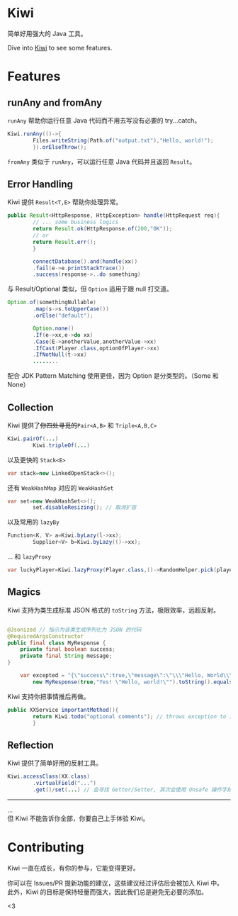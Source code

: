 # Kiwi

简单好用强大的 Java 工具。

Dive into [Kiwi](./src/main/java/org/inlambda/kiwi/Kiwi.java) to see some features.

# Features

## runAny and fromAny

`runAny` 帮助你运行任意 Java 代码而不用去写没有必要的 try...catch。

```java
Kiwi.runAny(()->{
        Files.writeString(Path.of("output.txt"),"Hello, world!");
        }).orElseThrow();
```

`fromAny` 类似于 `runAny`，可以运行任意 Java 代码并且返回 `Result`。

## Error Handling

Kiwi 提供 `Result<T,E>` 帮助你处理异常。

```java
public Result<HttpResponse, HttpException> handle(HttpRequest req){
        // ... some business logics
        return Result.ok(HttpResponse.of(200,"OK"));
        // or
        return Result.err();
        }

        connectDatabase().and(handle(xx))
        .fail(e->e.printStackTrace())
        .success(response->..do something)
```

与 Result/Optional 类似，但 `Option` 适用于跟 null 打交道。

```java
Option.of(somethingNullable)
        .map(s->s.toUpperCase())
        .orElse("default");

        Option.none()
        .If(e->xx,e->do xx)
        .Case(E->anotherValue,anotherValue->xx)
        .IfCast(Player.class,optionOfPlayer->xx)
        .IfNotNull(t->xx)
        ........
```

配合 JDK Pattern Matching 使用更佳，因为 Option 是分类型的。（Some 和 None）

## Collection

Kiwi 提供了~~你四处寻觅的~~`Pair<A,B>` 和 `Triple<A,B,C>`

```java
Kiwi.pairOf(...)
        Kiwi.tripleOf(...)
```

以及更快的 `Stack<E>`

```java
var stack=new LinkedOpenStack<>();
```

还有 `WeakHashMap` 对应的 `WeakHashSet`

```java
var set=new WeakHashSet<>();
        set.disableResizing(); // 取消扩容
```

以及常用的 `lazyBy`

```java
Function<K, V> a=Kiwi.byLazy(l->xx);
        Supplier<V> b=Kiwi.byLazy(()->xx);
```

... 和 `lazyProxy`

```java
var luckyPlayer=Kiwi.lazyProxy(Player.class,()->RandomHelper.pick(players))
```

## Magics

Kiwi 支持为类生成标准 JSON 格式的 `toString` 方法，极限效率，远超反射。

```java

@Jsonized // 指示为该类生成序列化为 JSON 的代码
@RequiredArgsConstructor
public final class MyResponse {
    private final boolean success;
    private final String message;
}

    var excepted = "{\"success\":true,\"message\":\"\\\"Hello, World\\\"\"}""; 
        new MyResponse(true,"Yes! \"Hello, world!\"").toString().equals(excepted);
```

Kiwi 支持你把事情推后再做。

```java
public XXService importantMethod(){
        return Kiwi.todo("optional comments"); // throws exception to interrupt this, better than returning a null. 
        }
```

## Reflection

Kiwi 提供了简单好用的反射工具。

```java
Kiwi.accessClass(XX.class)
        .virtualField("...")
        .get()/set(...) // 会寻找 Getter/Setter, 其次会使用 Unsafe 操作字段
```

---

...   
但 Kiwi 不能告诉你全部，你要自己上手体验 Kiwi。

# Contributing

Kiwi 一直在成长，有你的参与，它能变得更好。

你可以在 Issues/PR 提新功能的建议，这些建议经过评估后会被加入 Kiwi 中。  
此外，Kiwi 的目标是保持轻量而强大，因此我们总是避免无必要的添加。

<3
